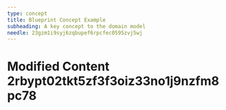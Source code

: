 ```yaml
---
type: concept
title: Blueprint Concept Example
subheading: A key concept to the domain model
needle: 23gzm1i9syj6zqbupef6rpcfec0595zvj5wj
---
```


# Modified Content 2rbypt02tkt5zf3f3oiz33no1j9nzfm8pc78